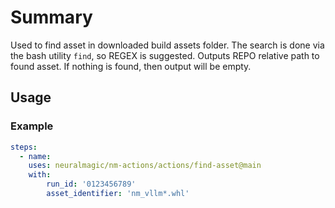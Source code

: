# Summary

Used to find asset in downloaded build assets folder. The search is done via the bash utility `find`, so REGEX is suggested. Outputs REPO relative path to found asset. If nothing is found, then output will be empty.

## Usage

### Example

```yaml
steps:
  - name:
    uses: neuralmagic/nm-actions/actions/find-asset@main
    with:
        run_id: '0123456789'
        asset_identifier: 'nm_vllm*.whl'
```
